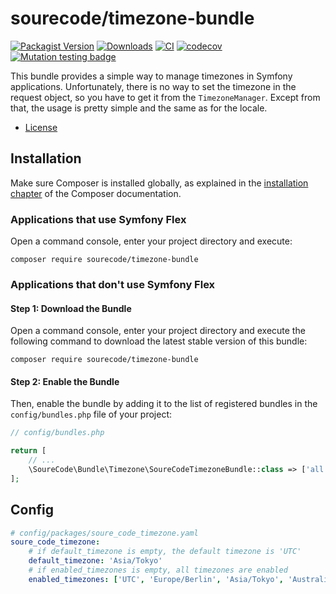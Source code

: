 
# sourecode/timezone-bundle

[![Packagist Version](https://img.shields.io/packagist/v/sourecode/timezone-bundle.svg)](https://packagist.org/packages/sourecode/timezone-bundle)
[![Downloads](https://img.shields.io/packagist/dt/sourecode/timezone-bundle.svg)](https://packagist.org/packages/sourecode/timezone-bundle)
[![CI](https://github.com/SoureCode/TimezoneBundle/actions/workflows/ci.yml/badge.svg?branch=master)](https://github.com/SoureCode/TimezoneBundle/actions/workflows/ci.yml)
[![codecov](https://codecov.io/gh/SoureCode/TimezoneBundle/branch/master/graph/badge.svg?token=3862YZNG87)](https://codecov.io/gh/SoureCode/TimezoneBundle)
[![Mutation testing badge](https://img.shields.io/endpoint?style=flat&url=https%3A%2F%2Fbadge-api.stryker-mutator.io%2Fgithub.com%2FSoureCode%2FTimezoneBundle%2Fmaster)](https://dashboard.stryker-mutator.io/reports/github.com/SoureCode/TimezoneBundle/master)


This bundle provides a simple way to manage timezones in Symfony applications.
Unfortunately, there is no way to set the timezone in the request object, so you have to get it from the `TimezoneManager`.
Except from that, the usage is pretty simple and the same as for the locale.

- [License](./LICENSE)

## Installation

Make sure Composer is installed globally, as explained in the
[installation chapter](https://getcomposer.org/doc/00-intro.md)
of the Composer documentation.

### Applications that use Symfony Flex

Open a command console, enter your project directory and execute:

```console
composer require sourecode/timezone-bundle
```

### Applications that don't use Symfony Flex

#### Step 1: Download the Bundle

Open a command console, enter your project directory and execute the
following command to download the latest stable version of this bundle:

```console
composer require sourecode/timezone-bundle
```

#### Step 2: Enable the Bundle

Then, enable the bundle by adding it to the list of registered bundles
in the `config/bundles.php` file of your project:

```php
// config/bundles.php

return [
    // ...
    \SoureCode\Bundle\Timezone\SoureCodeTimezoneBundle::class => ['all' => true],
];
```

## Config

```yaml
# config/packages/soure_code_timezone.yaml
soure_code_timezone:
    # if default_timezone is empty, the default timezone is 'UTC'
    default_timezone: 'Asia/Tokyo'
    # if enabled_timezones is empty, all timezones are enabled
    enabled_timezones: ['UTC', 'Europe/Berlin', 'Asia/Tokyo', 'Australia/Sydney']
```